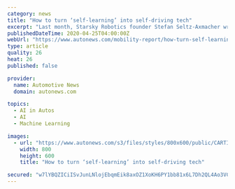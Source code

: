 ```yaml
---
category: news
title: "How to turn ‘self-learning’ into self-driving tech"
excerpt: "Last month, Starsky Robotics founder Stefan Seltz-Axmacher wrote a detailed and frank reflection on the sudden demise of his startup and his concerns about the broader shortcomings of the self-driving industry. At the top of his list: \"Supervised machine learning doesn't live up to the hype,\" he wrote. \"It isn't actual artificial intelligence ..."
publishedDateTime: 2020-04-25T04:00:00Z
webUrl: "https://www.autonews.com/mobility-report/how-turn-self-learning-self-driving-tech"
type: article
quality: 26
heat: 26
published: false

provider:
  name: Automotive News
  domain: autonews.com

topics:
  - AI in Autos
  - AI
  - Machine Learning

images:
  - url: "https://www.autonews.com/s3/files/styles/800x600/public/CARTICA-MAIN_i.jpg"
    width: 800
    height: 600
    title: "How to turn ‘self-learning’ into self-driving tech"

secured: "w7lYBQZICiISvJunLNlojEbqmEik8axOZ1XoKH6PY1bb81x6L7Dh2QL4Ao3VCwj3jXpZ1O6DRzaUkuA3hKPtL3jb4o/+3YKtFLGuDF+LgkKcGOnAso5xrBFaHn0bGLIt4TNspCZxKEUQE1NhelrfojiLpQV1xHfUxdPLFG2TcC2MaX9OZfgkJSRWIlDN3Y7qUUWkWcR2lh+/MiTL6lm73MAlFIB07HixjDeIR3ZllbK8z56x9gBa6gD6Cu9nd4ynJ07EwJM2Hhd5FqtEz0O6XXztDjP1QmucdtzOLXb3UE3SkB3mATTbYq4XgZ46O86n+xmw98VD53vL5ZB4qJn5d6BLmsU/pZ9hb72I2Wmv42y7nVyTK60dD+DAJJXZrxOvHziABakqipTV972p/m8tW+Gti7/QA6stjSYpFaRAxzdYUF2kwZnstI5Yh8zteEmKMNzEWWVxEpe1meki22Iy/hpbQPP6jE8rFHxnbiYyAC0=;9rgSFUkITgvPnFn1NaHVXA=="
---
```


